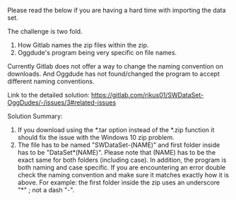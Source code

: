 Please read the below if you are having a hard time with importing the data set.

The challenge is two fold.

1. How Gitlab names the zip files within the zip.
2. Oggdude's program being very specific on file names.

Currently Gitlab does not offer a way to change the naming convention on downloads. And Oggdude has not found/changed the program to accept different naming conventions.

Link to the detailed solution: https://gitlab.com/rikus01/SWDataSet-OggDudes/-/issues/3#related-issues

Solution Summary:

1. If you download using the \*.tar option instead of the \*.zip function it should fix the issue with the Windows 10 zip problem.
2. The file has to be named "SWDataSet-(NAME)" and first folder inside has to be "DataSet*(NAME)". Please note that (NAME) has to be the exact same for both folders (including case). In addition, the program is both naming and case specific. If you are encountering an error double check the naming convention and make sure it matches exactly how it is above. For example: the first folder inside the zip uses an underscore "*" ; not a dash "-".
